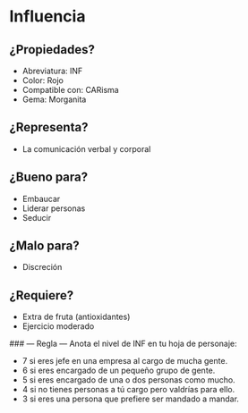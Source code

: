 
Influencia
==========

¿Propiedades?
-------------
* Abreviatura: INF
* Color: Rojo
* Compatible con: CARisma
* Gema: Morganita

¿Representa?
------------
* La comunicación verbal y corporal

¿Bueno para?
------------
* Embaucar
* Liderar personas
* Seducir

¿Malo para?
-----------
* Discreción

¿Requiere?
----------
* Extra de fruta (antioxidantes)
* Ejercicio moderado

### — Regla —
Anota el nivel de INF en tu hoja de personaje:
* 7 si eres jefe en una empresa al cargo de mucha gente.
* 6 si eres encargado de un pequeño grupo de gente.
* 5 si eres encargado de una o dos personas como mucho.
* 4 si no tienes personas a tú cargo pero valdrías para ello.
* 3 si eres una persona que prefiere ser mandado a mandar.
